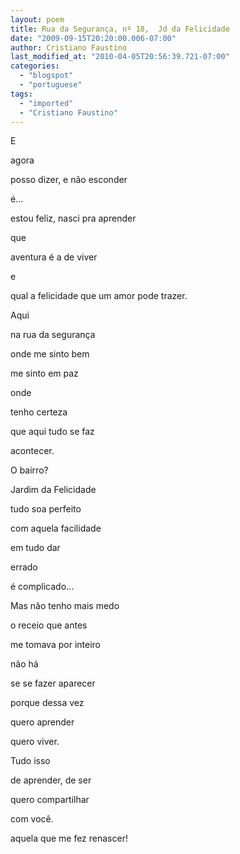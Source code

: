 ```yaml
---
layout: poem
title: Rua da Segurança, nº 18,  Jd da Felicidade
date: "2009-09-15T20:20:00.006-07:00"
author: Cristiano Faustino
last_modified_at: "2010-04-05T20:56:39.721-07:00"
categories:
  - "blogspot"
  - "portuguese"
tags:
  - "imported"
  - "Cristiano Faustino"
---
```


E

agora

posso dizer, e não esconder

é...

estou feliz, nasci pra aprender

que

aventura é a de viver

e

qual a felicidade que um amor pode trazer.

Aqui

na rua da segurança

onde me sinto bem

me sinto em paz

onde

tenho certeza

que aqui tudo se faz

acontecer.

O bairro?

Jardim da Felicidade

tudo soa perfeito

com aquela facilidade

em tudo dar

errado

é complicado...

Mas não tenho mais medo

o receio que antes

me tomava por inteiro

não há

se se fazer aparecer

porque dessa vez

quero aprender

quero viver.

Tudo isso

de aprender, de ser

quero compartilhar

com você.

aquela que me fez renascer!